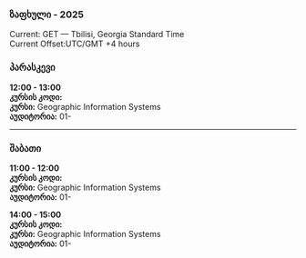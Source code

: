 ### ზაფხული - 2025
 Current: GET — Tbilisi, Georgia Standard Time <br>
 Current Offset:UTC/GMT +4 hours

### პარასკევი

**12:00 - 13:00**  
**კურსის კოდი:**   <br>
**კურსი:** Geographic Information Systems <br>
**აუდიტორია:** 01-

---

### შაბათი

**11:00 - 12:00**  
**კურსის კოდი:**    <br>
**კურსი:** Geographic Information Systems <br>
**აუდიტორია:** 01-


**14:00 - 15:00**  
**კურსის კოდი:** <br>
**კურსი:** Geographic Information Systems <br>
**აუდიტორია:** 01-
